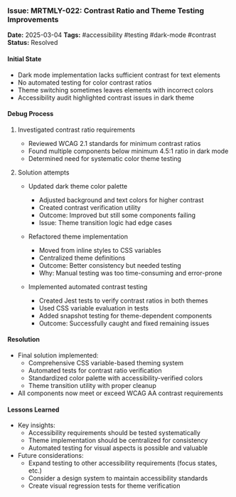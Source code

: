 ### Issue: MRTMLY-022: Contrast Ratio and Theme Testing Improvements
**Date:** 2025-03-04
**Tags:** #accessibility #testing #dark-mode #contrast
**Status:** Resolved

#### Initial State
- Dark mode implementation lacks sufficient contrast for text elements
- No automated testing for color contrast ratios
- Theme switching sometimes leaves elements with incorrect colors
- Accessibility audit highlighted contrast issues in dark theme

#### Debug Process
1. Investigated contrast ratio requirements
   - Reviewed WCAG 2.1 standards for minimum contrast ratios
   - Found multiple components below minimum 4.5:1 ratio in dark mode
   - Determined need for systematic color theme testing

2. Solution attempts
   - Updated dark theme color palette
     - Adjusted background and text colors for higher contrast
     - Created contrast verification utility
     - Outcome: Improved but still some components failing
     - Issue: Theme transition logic had edge cases

   - Refactored theme implementation
     - Moved from inline styles to CSS variables
     - Centralized theme definitions
     - Outcome: Better consistency but needed testing
     - Why: Manual testing was too time-consuming and error-prone

   - Implemented automated contrast testing
     - Created Jest tests to verify contrast ratios in both themes
     - Used CSS variable evaluation in tests
     - Added snapshot testing for theme-dependent components
     - Outcome: Successfully caught and fixed remaining issues

#### Resolution
- Final solution implemented:
  - Comprehensive CSS variable-based theming system
  - Automated tests for contrast ratio verification
  - Standardized color palette with accessibility-verified colors
  - Theme transition utility with proper cleanup
- All components now meet or exceed WCAG AA contrast requirements

#### Lessons Learned
- Key insights:
  - Accessibility requirements should be tested systematically
  - Theme implementation should be centralized for consistency
  - Automated testing for visual aspects is possible and valuable
- Future considerations:
  - Expand testing to other accessibility requirements (focus states, etc.)
  - Consider a design system to maintain accessibility standards
  - Create visual regression tests for theme verification